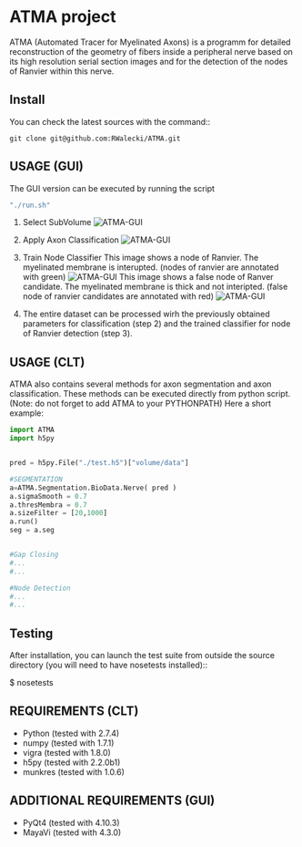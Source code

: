 ATMA project
=================
ATMA (Automated Tracer for Myelinated Axons) is a programm for detailed reconstruction of the geometry of fibers inside a peripheral nerve based on its high resolution serial section images and for the detection of the nodes of Ranvier within this nerve.

Install
-------
You can check the latest sources with the command::

    git clone git@github.com:RWalecki/ATMA.git



USAGE (GUI)
-----------
The GUI version can be executed by running the script 
```bash
"./run.sh"
```

1. Select SubVolume
![ATMA-GUI](https://github.com/RWalecki/ATMA/blob/master/doc/01viewer.png?raw=true)

2. Apply Axon Classification
![ATMA-GUI](https://github.com/RWalecki/ATMA/blob/master/doc/02axons.png?raw=true)

3. Train Node Classifier
This image shows a node of Ranvier. The myelinated membrane is interupted. (nodes of ranvier are annotated with green)
![ATMA-GUI](https://github.com/RWalecki/ATMA/blob/master/doc/03nodeOfRanvier.png?raw=true)
This image shows a false node of Ranver candidate. The myelinated membrane is thick and not interipted. (false node of ranvier candidates are annotated with red)
![ATMA-GUI](https://github.com/RWalecki/ATMA/blob/master/doc/04myelinatedAxon.png?raw=true)
4. The entire dataset can be processed wirh the previously obtained parameters for classification (step 2) and the trained classifier for node of Ranvier detection (step 3).

USAGE (CLT)
-----------
ATMA also contains several methods for axon segmentation and axon classification. These methods can be executed directly from python script.
(Note: do not forget to add ATMA to your PYTHONPATH)
Here a short example:

```python
import ATMA
import h5py


pred = h5py.File("./test.h5")["volume/data"]

#SEGMENTATION
a=ATMA.Segmentation.BioData.Nerve( pred )
a.sigmaSmooth = 0.7
a.thresMembra = 0.7
a.sizeFilter = [20,1000]
a.run()
seg = a.seg


#Gap Closing
#...
#...

#Node Detection
#...
#...
```



Testing
-------
After installation, you can launch the test suite from outside the
source directory (you will need to have nosetests installed)::

   $ nosetests 


REQUIREMENTS (CLT)
------------------

* Python (tested with 2.7.4)
* numpy (tested with 1.7.1)
* vigra (tested with 1.8.0)
* h5py (tested with 2.2.0b1)
* munkres (tested with 1.0.6)

ADDITIONAL REQUIREMENTS (GUI)
-----------------------------
* PyQt4 (tested with 4.10.3)
* MayaVi (tested with 4.3.0)
